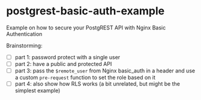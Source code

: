 # postgrest-basic-auth-example
Example on how to secure your PostgREST API with Nginx Basic Authentication

Brainstorming:
* [ ] part 1: password protect with a single user
* [ ] part 2: have a public and protected API
* [ ] part 3: pass the `$remote_user` from Nginx basic_auth in a header and use a custom `pre-request` function to set the role based on it
* [ ] part 4: also show how RLS works (a bit unrelated, but might be the simplest example)
